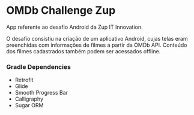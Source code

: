 # OMDb Challenge Zup
App referente ao desafio Android da Zup IT Innovation.

O desafio consistiu na criação de um aplicativo Android, cujas telas eram preenchidas com informações de filmes a partir da OMDb API. Conteúdo dos filmes cadastrados também podem ser acessados offline.     

### Gradle Dependencies
- Retrofit
- Glide
- Smooth Progress Bar
- Calligraphy
- Sugar ORM
